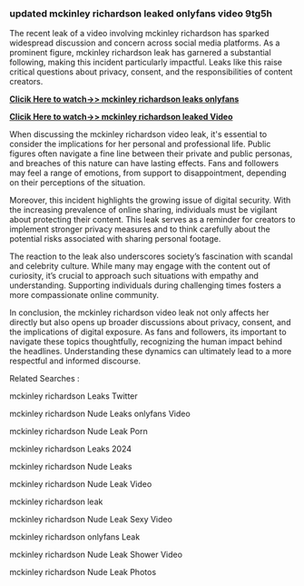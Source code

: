 ### updated mckinley richardson leaked onlyfans video 9tg5h

The recent leak of a video involving mckinley richardson has sparked widespread discussion and concern across social media platforms. As a prominent figure, mckinley richardson leak has garnered a substantial following, making this incident particularly impactful. Leaks like this raise critical questions about privacy, consent, and the responsibilities of content creators.


**[Clicik Here to watch->> mckinley richardson leaks onlyfans ](http://xxxvd.top)**

**[Clicik Here to watch->> mckinley richardson leaked Video](http://xxxvd.top)**


When discussing the mckinley richardson video leak, it's essential to consider the implications for her personal and professional life. Public figures often navigate a fine line between their private and public personas, and breaches of this nature can have lasting effects. Fans and followers may feel a range of emotions, from support to disappointment, depending on their perceptions of the situation.

Moreover, this incident highlights the growing issue of digital security. With the increasing prevalence of online sharing, individuals must be vigilant about protecting their content. This leak serves as a reminder for creators to implement stronger privacy measures and to think carefully about the potential risks associated with sharing personal footage.

The reaction to the leak also underscores society’s fascination with scandal and celebrity culture. While many may engage with the content out of curiosity, it’s crucial to approach such situations with empathy and understanding. Supporting individuals during challenging times fosters a more compassionate online community.

In conclusion, the mckinley richardson video leak not only affects her directly but also opens up broader discussions about privacy, consent, and the implications of digital exposure. As fans and followers, its important to navigate these topics thoughtfully, recognizing the human impact behind the headlines. Understanding these dynamics can ultimately lead to a more respectful and informed discourse.


Related Searches :

mckinley richardson Leaks Twitter

mckinley richardson Nude Leaks onlyfans Video

mckinley richardson Nude Leak Porn

mckinley richardson Leaks 2024

mckinley richardson Nude Leaks

mckinley richardson Nude Leak  Video

 mckinley richardson leak  

mckinley richardson Nude Leak Sexy Video

mckinley richardson onlyfans Leak 

mckinley richardson Nude Leak Shower Video

mckinley richardson Nude Leak Photos


